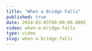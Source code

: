 ```yaml
---
title: "When a Bridge Falls"
published: true
date: 2014-03-03T09:00:00.000Z
video: when-a-bridge-falls
type: video
slug: when-a-bridge-falls
---
```

